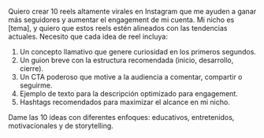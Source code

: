 Quiero crear 10 reels altamente virales en Instagram que me ayuden a ganar más  seguidores y aumentar el engagement de mi cuenta.
Mi nicho es [tema], y quiero que estos reels estén alineados con las tendencias actuales.
Necesito que cada idea de reel incluya:
1. Un concepto llamativo que genere curiosidad en los primeros segundos.
2. Un guion breve con la estructura recomendada (inicio, desarrollo, cierre).
3. Un CTA poderoso que motive a la audiencia a comentar, compartir o seguirme.
4. Ejemplo de texto para la descripción optimizado para engagement.
5. Hashtags recomendados para maximizar el alcance en mi nicho.


Dame las 10 ideas con diferentes enfoques: educativos, entretenidos, motivacionales y de  storytelling.